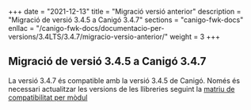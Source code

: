 +++
date        = "2021-12-13"
title       = "Migració versió anterior"
description = "Migració de versió 3.4.5 a Canigó 3.4.7"
sections    = "canigo-fwk-docs"
enllac		= "/canigo-fwk-docs/documentacio-per-versions/3.4LTS/3.4.7/migracio-versio-anterior/"
weight		= 3
+++

## Migració de versió 3.4.5 a Canigó 3.4.7

La versió 3.4.7 és compatible amb la versió 3.4.5 de Canigó. Només és necessari actualitzar les versions de les llibreries seguint la [matriu de compatibilitat per mòdul](/canigo-fwk-docs/documentacio-per-versions/3.4LTS/3.4.7/moduls/compatibilitat-per-modul/)